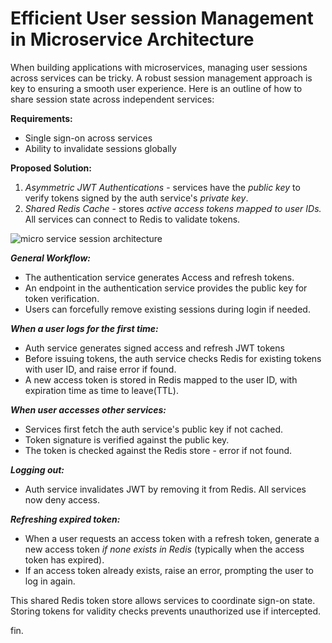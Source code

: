 # Efficient User session Management in Microservice Architecture   


When building applications with microservices, managing user sessions across services can be tricky. A robust session management approach is key to ensuring a smooth user experience. Here is an outline of how to share session state across independent services:

<strong>Requirements:</strong>
<ul class="list-disc pl-8">
	<li>Single sign-on across services</li>
    <li>Ability to invalidate sessions globally</li>
</ul>

<strong>Proposed Solution:</strong>
<ol class="list-decimal pl-8">
	<li class="before:ml-1">
    <em> Asymmetric JWT Authentications</em> - services have the <i>public key</i> to verify tokens signed by the auth service's <i>private key</i>.
    </li>
    <li class="before:ml-1">
	    <em> Shared Redis Cache </em> - stores <i>active access tokens</i> 𝘮𝘢𝘱𝘱𝘦𝘥 <i>to user IDs.</i> All services can connect to Redis to validate tokens.
    </li>
</ol>
<img src="/micro-service-session.jpg" alt="micro service session architecture" />

<em><strong>General Workflow:</strong></em>

<ul class="list-disc pl-8">
	<li>The authentication service generates Access and refresh tokens.</li>
    <li>An endpoint in the authentication service provides the public key for token verification.</li>
    <li>Users can forcefully remove existing sessions during login if needed. </li>
</ul>

<em><strong>When a user logs for the first time:</strong></em>

<ul class="list-disc pl-8">
	<li>Auth service generates signed access and refresh JWT tokens</li>
    <li>Before issuing tokens, the auth service checks Redis for existing tokens with user ID, and raise error if found.</li>
    <li>A new access token is stored in Redis mapped to the user ID, with expiration time as time to leave(TTL).
    </li>
</ul>

<em><strong>When user accesses other services:</strong></em>

<ul class="list-disc pl-8">
	<li>Services first fetch the auth service's public key if not cached.</li>
    <li>Token signature is verified against the public key.</li>
    <li>The token is checked against the Redis store - error if not found.</li>
</ul>

<em><strong>Logging out:</strong></em>

<ul class="list-disc pl-8">
	<li>
		Auth service invalidates JWT by removing it from Redis. All services now deny access.
    </li>
</ul>

<em><strong>Refreshing expired token:</strong></em>

  <ul class="list-disc pl-8">
	<li>
	  When a user requests an access token with a refresh token, generate a new access token <i>if none exists in Redis</i> (typically when the access token has expired).
	</li>
	<li>
	  If an access token already exists, raise an error, prompting the user to log in again.
	</li>
  </ul>

This shared Redis token store allows services to coordinate sign-on state. Storing tokens for validity checks prevents unauthorized use if intercepted.


<p class="text-center">fin.</p>
